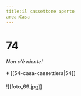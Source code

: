 ```yaml
---
title:il cassettone aperto
area:Casa
---
```

# 74
_Non c'è niente!_

⬇️ [[54-casa-cassettiera|54]]

![[foto_69.jpg]]